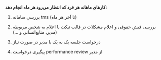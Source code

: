 **کارهای ماهانه هر فرد که انتظار می‌رود هر ماه انجام دهد:**

1. بررسی سامانه tms (تا آخر هر ماه)

2. بررسی فیش حقوقی و اعلام مشکلات در قالب تیکت یا اعلام به شخص مربوطه (مدیر، منابع‌انسانی و ...)

3. درخواست جلسه یک به یک با مدیر در صورت نیاز

4. پیگیری درخواست performance review از مدیر
